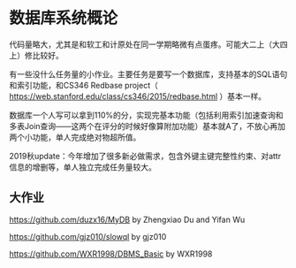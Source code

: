 # 数据库系统概论

代码量略大，尤其是和软工和计原处在同一学期略微有点蛋疼。可能大二上（大四上）修比较好。

有一些没什么任务量的小作业。主要任务是要写一个数据库，支持基本的SQL语句和索引功能，和CS346 Redbase project（ https://web.stanford.edu/class/cs346/2015/redbase.html ）基本一样。

数据库一个人写可以拿到110%的分，实现完基本功能（包括利用索引加速查询和多表Join查询——这两个在评分的时候好像算附加功能）基本就A了，不放心再加两个小功能，单人完成绝对物超所值。

2019秋update：今年增加了很多新必做需求，包含外键主键完整性约束、对attr信息的增删等，单人独立完成任务量较大。

## 大作业
https://github.com/duzx16/MyDB by Zhengxiao Du and Yifan Wu

https://github.com/gjz010/slowql by gjz010

https://github.com/WXR1998/DBMS_Basic by WXR1998
